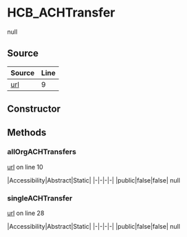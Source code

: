 # HCB_ACHTransfer

null
## Source
|Source|Line|
|-|-|
|[url](https://github.com/devramsean0/hcb.js/blob/c9aa73d/src/api_endpoints/ACH_transfer.ts#L9)|9|
## Constructor
## Methods
### allOrgACHTransfers
[url](https://github.com/devramsean0/hcb.js/blob/c9aa73d/src/api_endpoints/ACH_transfer.ts#L10) on line 10  

|Accessibility|Abstract|Static|
|-|-|-|-|
|public|false|false|
null

### singleACHTransfer
[url](https://github.com/devramsean0/hcb.js/blob/c9aa73d/src/api_endpoints/ACH_transfer.ts#L28) on line 28  

|Accessibility|Abstract|Static|
|-|-|-|-|
|public|false|false|
null
